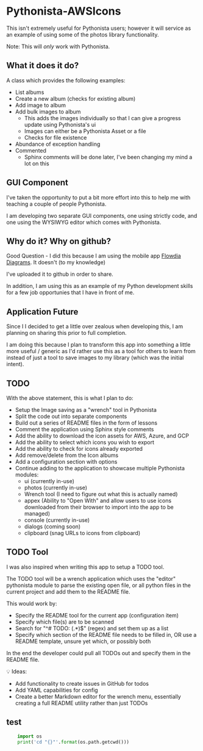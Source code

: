 # Pythonista-AWSIcons

This isn't extremely useful for Pythonista users; however it will service as an example of using some of the photos library functionality.

Note: This will *only* work with Pythonista.

## What it does it do?

A class which provides the following examples:
* List albums
* Create a new album (checks for existing album)
* Add image to album
* Add bulk images to album
    * This adds the images individually so that I can give a progress update using Pythonista's ui
    * Images can either be a Pythonista Asset or a file
    * Checks for file existence
* Abundance of exception handling
* Commented
    * Sphinx comments will be done later, I've been changing my mind a lot on this

## GUI Component

I've taken the opportunity to put a bit more effort into this to help me with teaching a couple of people Pythonista.

I am developing two separate GUI components, one using strictly code, and one using the WYSIWYG editor which comes with Pythonista.

## Why do it? Why on github?

Good Question - I did this because I am using the mobile app [Flowdia Diagrams](https://itunes.apple.com/us/app/flowdia-diagrams/id1170864140?mt=8). It doesn't (to my knowledge) 

I've uploaded it to github in order to share.

In addition, I am using this as an example of my Python development skills for a few job opportunies that I have in front of me.

## Application Future

Since I I decided to get a little over zealous when developing this, I am planning on sharing this prior to full completion.

I am doing this because I plan to transform this app into something a little more useful / generic as I'd rather use this as a tool for others to learn from instead of just a tool to save images to my library (which was the initial intent).

## TODO

With the above statement, this is what I plan to do:

* Setup the Image saving as a "wrench" tool in Pythonista
* Split the code out into separate components
* Build out a series of README files in the form of lessons
* Comment the application using Sphinx style comments
* Add the ability to download the icon assets for AWS, Azure, and GCP
* Add the ability to select which icons you wish to export
* Add the ability to check for icons already exported
* Add remove/delete from the Icon albums
* Add a configuration section with options
* Continue adding to the application to showcase multiple Pythonista modules:
	* ui (currently in-use)
	* photos (currently in-use)
	* Wrench tool (I need to figure out what this is actually named)
	* appex (Ability to "Open With" and allow users to use icons downloaded from their browser to import into the app to be managed)
	* console (currently in-use)
	* dialogs (coming soon)
	* clipboard (snag URLs to icons from clipboard)

## TODO Tool

I was also inspired when writing this app to setup a TODO tool.

The TODO tool will be a wrench application which uses the "editor" pythonista module to parse the existing open file, or all python files in the current project and add them to the README file.

This would work by:

* Specify the README tool for the current app (configuration item)
* Specify which file(s) are to be scanned
* Search for "^# TODO: (.*)$" (regex) and set them up as a list
* Specify which section of the README file needs to be filled in, OR use a README template, unsure yet which, or possibly both

In the end the developer could pull all TODOs out and specify them in the README file.

💡 Ideas:

* Add functionality to create issues in GitHub for todos
* Add YAML capabilities for config
* Create a better Markdown editor for the wrench menu, essentially creating a full README utility rather than just TODOs


## test

```python
    import os
    print('cd "{}"'.format(os.path.getcwd()))
```
